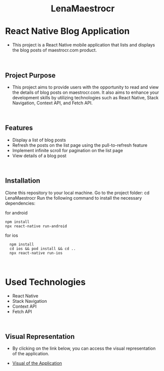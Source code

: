 #  <div align="center" >LenaMaestrocr</div>

# React Native Blog Application

- This project is a React Native mobile application that lists and displays the blog posts of maestrocr.com product.

<br>

## Project Purpose
- This project aims to provide users with the opportunity to read and view the details of blog posts on maestrocr.com. It also aims to enhance your development skills by utilizing technologies such as React Native, Stack Navigation, Context API, and Fetch API.

<br>

## Features
 - Display a list of blog posts
 - Refresh the posts on the list page using the pull-to-refresh feature
 - Implement infinite scroll for pagination on the list page
 - View details of a blog post


<br>

## Installation

Clone this repository to your local machine.
Go to the project folder: cd LenaMaestrocr
Run the following command to install the necessary dependencies:
   
  for android 
    
    npm install
    npx react-native run-android
 
  for ios 

      npm install
      cd ios && pod install && cd ..
      npx react-native run-ios
   
  <br>
   
  # Used Technologies

- React Native
- Stack Navigation
- Context API
- Fetch API

<br>

##  Visual Representation

- By clicking on the link below, you can access the visual representation of the application.

- [Visual of the Application](https://drive.google.com/file/d/1CPLX4iDEuSSsBRywPsIhn6TBkcR1mH8_/view?usp=sharing) 
   

 
